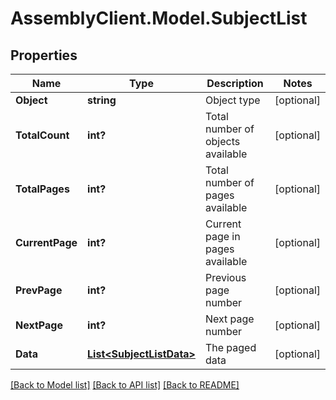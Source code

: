 # AssemblyClient.Model.SubjectList
## Properties

Name | Type | Description | Notes
------------ | ------------- | ------------- | -------------
**Object** | **string** | Object type | [optional] 
**TotalCount** | **int?** | Total number of objects available | [optional] 
**TotalPages** | **int?** | Total number of pages available | [optional] 
**CurrentPage** | **int?** | Current page in pages available | [optional] 
**PrevPage** | **int?** | Previous page number | [optional] 
**NextPage** | **int?** | Next page number | [optional] 
**Data** | [**List&lt;SubjectListData&gt;**](SubjectListData.md) | The paged data | [optional] 

[[Back to Model list]](../README.md#documentation-for-models) [[Back to API list]](../README.md#documentation-for-api-endpoints) [[Back to README]](../README.md)

